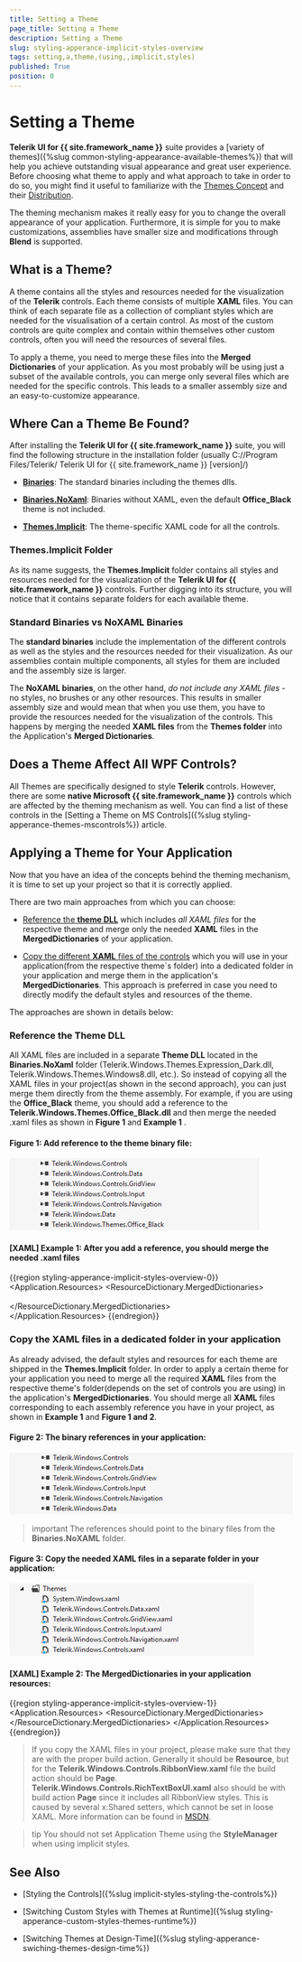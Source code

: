 ```yaml
---
title: Setting a Theme
page_title: Setting a Theme 
description: Setting a Theme 
slug: styling-apperance-implicit-styles-overview
tags: setting,a,theme,(using,,implicit,styles)
published: True
position: 0
---
```


# Setting a Theme

__Telerik UI for {{ site.framework_name }}__ suite provides a [variety of themes]({%slug common-styling-appearance-available-themes%}) that will help you achieve outstanding visual appearance and great user experience. Before choosing what theme to apply and what approach to take in order to do so, you might find it useful to familiarize with the [Themes Concept](#what-is-a-theme) and their [Distribution](#where-can-a-theme-be-found).

The theming mechanism makes it really easy for you to change the overall appearance of your application. Furthermore, it is simple for you to make customizations, assemblies have smaller size and modifications through **Blend** is supported. 

## What is a Theme?

A theme contains all the styles and resources needed for the visualization of the **Telerik** controls. Each theme consists of multiple **XAML** files. You can think of each separate file as a collection of compliant styles which are needed for the visualisation of a certain control. As most of the custom controls are quite complex and contain within themselves other custom controls, often you will need the resources of several files. 

To apply a theme, you need to merge these files into the **Merged Dictionaries** of your application. As you most probably will be using just a subset of the available controls, you can merge only several files which are needed for the specific controls. This leads to a smaller assembly size and an easy-to-customize appearance.  

## Where Can a Theme Be Found?

After installing the __Telerik UI for {{ site.framework_name }}__ suite, you will find the following structure in the installation folder (usually C://Program Files/Telerik/ Telerik UI for {{ site.framework_name }} [version]/)
    

* __[Binaries](#standard-binaries-vs-noxaml-binaries)__: The standard binaries including the themes dlls.

* __[Binaries.NoXaml](#standard-binaries-vs-noxaml-binaries)__: Binaries without XAML, even the default **Office_Black** theme is not included.

* __[Themes.Implicit](#themesimplicit-folder)__: The theme-specific XAML code for all the controls.

### Themes.Implicit Folder

As its name suggests, the **Themes.Implicit** folder contains all styles and resources needed for the visualization of the **Telerik UI for {{ site.framework_name }}** controls. Further digging into its structure, you will notice that it contains separate folders for each available theme.  

### Standard Binaries vs NoXAML Binaries

The **standard binaries** include the implementation of the different controls as well as the styles and the resources needed for their visualization. As our assemblies contain multiple components, all styles for them are included and the assembly size is larger. 

The **NoXAML binaries**, on the other hand, *do not include any XAML files* - no styles, no brushes or any other resources. This results in smaller assembly size and would mean that when you use them, you have to provide the resources needed for the visualization of the controls. This happens by merging the needed **XAML files** from the **Themes folder** into the Application's **Merged Dictionaries**.

## Does a Theme Affect All WPF Controls?

All Themes are specifically designed to style **Telerik** controls. However, there are some **native Microsoft {{ site.framework_name }}** controls which are affected by the theming mechanism as well. You can find a list of these controls in the [Setting a Theme on MS Controls]({%slug styling-apperance-themes-mscontrols%}) article.

## Applying a Theme for Your Application

Now that you have an idea of the concepts behind the theming mechanism, it is time to set up your project so that it is correctly applied. 

There are two main approaches from which you can choose:

* [Reference the **theme DLL**](#reference-the-theme-dll) which includes *all XAML files* for the respective theme and merge only the needed **XAML** files in the **MergedDictionaries** of your application.

* [Copy the different **XAML** files of the controls](#copy-the-xaml-files-in-a-dedicated-folder-in-your-application) which you will use in your application(from the respective theme`s folder) into a dedicated folder in your application and merge them in the application's **MergedDictionaries**. This approach is preferred in case you need to directly modify the default styles and resources of the theme.

The approaches are shown in details below:

### Reference the Theme DLL

 All XAML files are included in a separate __Theme DLL__ located in the **Binaries.NoXaml** folder (Telerik.Windows.Themes.Expression_Dark.dll, Telerik.Windows.Themes.Windows8.dll, etc.). So instead of copying all the XAML files in your project(as shown in the second approach), you can just merge them directly from the theme assembly. For example, if you are using the **Office_Black** theme, you should add a reference to the **Telerik.Windows.Themes.Office_Black.dll** and then merge the needed .xaml files as shown in **Figure 1** and **Example 1** .

#### __Figure 1: Add reference to the theme binary file:__

![implicit styles 1](images/implicit-styles-theme-dll.PNG)

#### __[XAML] Example 1: After you add a reference, you should merge the needed .xaml files__
{{region styling-apperance-implicit-styles-overview-0}}
	 <Application.Resources>
		<ResourceDictionary>
			<ResourceDictionary.MergedDictionaries>
				<ResourceDictionary Source="/Telerik.Windows.Themes.Office_Black;component/Themes/System.Windows.xaml"/>
				<ResourceDictionary Source="/Telerik.Windows.Themes.Office_Black;component/Themes/Telerik.Windows.Controls.xaml"/>
				<ResourceDictionary Source="/Telerik.Windows.Themes.Office_Black;component/Themes/Telerik.Windows.Controls.Input.xaml"/>
				<ResourceDictionary Source="/Telerik.Windows.Themes.Office_Black;component/Themes/Telerik.Windows.Controls.Navigation.xaml"/>
				<ResourceDictionary Source="/Telerik.Windows.Themes.Office_Black;component/Themes/Telerik.Windows.Controls.GridView.xaml"/>	             
				<ResourceDictionary Source="/Telerik.Windows.Themes.Office_Black;component/Themes/Telerik.Windows.Controls.Data.xaml"/>              
			</ResourceDictionary.MergedDictionaries>
		</ResourceDictionary>	
	 </Application.Resources>
{{endregion}}
 
### Copy the XAML files in a dedicated folder in your application

As already advised, the default styles and resources for each theme are shipped in the **Themes.Implicit** folder. In order to apply a certain theme for your application you need to merge all the required **XAML** files from the respective theme's folder(depends on the set of controls you are using) in the application's **MergedDictionaries**. You should merge all **XAML** files corresponding to each assembly reference you have in your project, as shown in **Example 1** and **Figure 1 and 2**. 

#### __Figure 2: The binary references in your application:__

![implicit styles 3](images/implicit-styles-references.png)

>important The references should point to the binary files from the __Binaries.NoXAML__ folder.

#### __Figure 3: Copy the needed XAML files in a separate folder in your application:__

![implicit styles 3](images/implicit-styles-themes-folder.PNG)

#### __[XAML] Example 2: The MergedDictionaries in your application resources:__
{{region styling-apperance-implicit-styles-overview-1}}
	<Application.Resources>
		<ResourceDictionary>
			<ResourceDictionary.MergedDictionaries>
				<ResourceDictionary Source="/Themes/System.Windows.xaml"/>
				<ResourceDictionary Source="/Themes/Telerik.Windows.Controls.xaml"/>
				<ResourceDictionary Source="/Themes/Telerik.Windows.Controls.Input.xaml"/>
				<ResourceDictionary Source="/Themes/Telerik.Windows.Controls.Navigation.xaml"/>
				<ResourceDictionary Source="/Themes/Telerik.Windows.Controls.GridView.xaml"/>               
				<ResourceDictionary Source="/Themes/Telerik.Windows.Controls.Data.xaml"/>
	    		</ResourceDictionary.MergedDictionaries>
		</ResourceDictionary>
	</Application.Resources>
{{endregion}}


>If you copy the XAML files in your project, please make sure that they are with the proper build action. Generally it should be __Resource__, but for the __Telerik.Windows.Controls.RibbonView.xaml__ file the build action should be __Page__. __Telerik.Windows.Controls.RichTextBoxUI.xaml__ also should be with build action __Page__ since it includes all RibbonView styles. This is caused by several x:Shared setters, which cannot be set in loose XAML. More information can be found in [MSDN](http://msdn.microsoft.com/en-us/library/aa970778%28v=vs.110%29.aspx).

>tip You should not set Application Theme using the __StyleManager__ when using implicit styles. 

## See Also

* [Styling the Controls]({%slug implicit-styles-styling-the-controls%})

* [Switching Custom Styles with Themes at Runtime]({%slug styling-apperance-custom-styles-themes-runtime%})

* [Switching Themes at Design-Time]({%slug styling-apperance-swiching-themes-design-time%})
